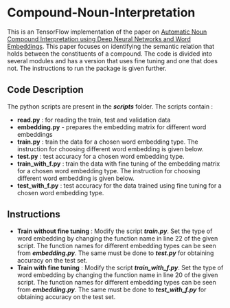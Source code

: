 # Compound-Noun-Interpretation
This is an TensorFlow implementation of the paper on [Automatic Noun Compound Interpretation using
Deep Neural Networks and Word Embeddings](http://www.sfs.uni-tuebingen.de/~cdima/papers/IWCS201522.pdf).
This paper focuses on identifying the semantic relation that holds between the constituents of a compound.
The code is divided into several modules and has a version that uses fine tuning and one that does not. The instructions to run the package is given further.

## Code Description
The python scripts are present in the ***scripts*** folder. The scripts contain :

- **read.py** : for reading the train, test and validation data
- **embedding.py** - prepares the embedding matrix for different word embeddings
- **train.py** : train the data for a chosen word embedding type. The instruction for choosing different word embedding is given below.
- **test.py** : test accuracy for a chosen word embedding type.
- **train_with_f.py** : train the data with fine tuning of the embedding matrix for a chosen word embedding type. The instruction for choosing different word embedding is given below. 
- **test_with_f.py** : test accuracy for the data trained using fine tuning for a chosen word embedding type.

## Instructions
- **Train without fine tuning** : Modify the script ***train.py***. Set the type of word embedding by changing the function name in line 22 of the given script. The function names for different embedding types can be seen from ***embedding.py***. The same must be done to ***test.py*** for obtaining accuracy on the test set.
- **Train with fine tuning** : Modify the script ***train_with_f.py***. Set the type of word embedding by changing the function name in line 20 of the given script. The function names for different embedding types can be seen from ***embedding.py***. The same must be done to ***test_with_f.py*** for obtaining accuracy on the test set.



